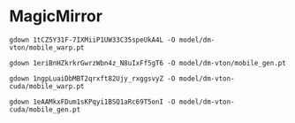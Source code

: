# MagicMirror

`gdown 1tCZ5Y31F-7IXMiiP1UW33C35speUkA4L -O model/dm-vton/mobile_warp.pt`

`gdown 1eriBnHZkrkrGwrzWbn4z_N8uIxFf5gT6 -O model/dm-vton/mobile_gen.pt`

`gdown 1ngpLuaiDbMBT2qrxft82Ujy_rxggsvyZ -O model/dm-vton-cuda/mobile_warp.pt`

`gdown 1eAAMkxFDum1sKPqyi1BSQ1aRc69T5onI -O model/dm-vton-cuda/mobile_gen.pt`

